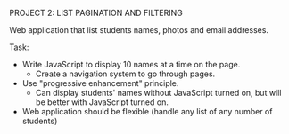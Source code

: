 PROJECT 2: LIST PAGINATION AND FILTERING

Web application that list students names, photos and email addresses. 

Task:
- Write JavaScript to display 10 names at a time on the page.
	- Create a navigation system to go through pages.
- Use "progressive enhancement" principle.
	- Can display students' names without JavaScript turned on, but will be better with JavaScript turned on.
- Web application should be flexible (handle any list of any number of students)

